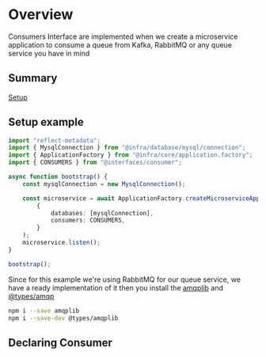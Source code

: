 # Overview

Consumers Interface are implemented when we create a microservice application to consume a queue from Kafka, RabbitMQ or any queue service you have in mind

## Summary

[Setup]()

## Setup example

```typescript
import "reflect-metadata";
import { MysqlConnection } from "@infra/database/mysql/connection";
import { ApplicationFactory } from "@infra/core/application.factory";
import { CONSUMERS } from "@interfaces/consumer";

async function bootstrap() {
    const mysqlConnection = new MysqlConnection();

    const microservice = await ApplicationFactory.createMicroserviceApplication(
        {
            databases: [mysqlConnection],
            consumers: CONSUMERS,
        }
    );
    microservice.listen();
}

bootstrap();
```

Since for this example we're using RabbitMQ for our queue service, we have a ready implementation of it
then you install the [amqplib]() and [@types/amqp]()

```bash
npm i --save amqplib
npm i --save-dev @types/amqplib
```

## Declaring Consumer
